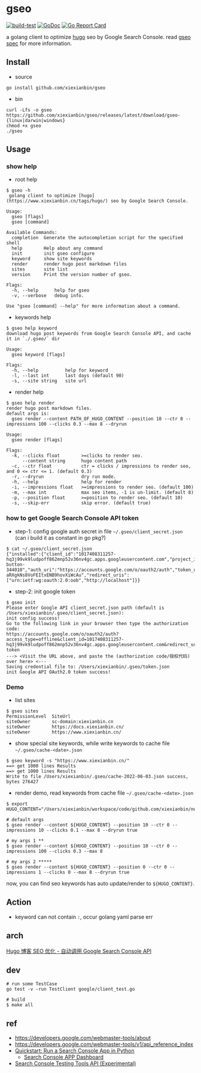 # gseo

[![build-test](https://github.com/xiexianbin/gseo/actions/workflows/workflow.yaml/badge.svg)](https://github.com/xiexianbin/gseo/actions/workflows/workflow.yaml)
[![GoDoc](https://godoc.org/github.com/xiexianbin/gseo?status.svg)](https://pkg.go.dev/github.com/xiexianbin/gseo)
[![Go Report Card](https://goreportcard.com/badge/github.com/xiexianbin/go-actions-demo)](https://goreportcard.com/report/github.com/xiexianbin/go-actions-demo)

a golang client to optimize [hugo](https://www.xiexianbin.cn/tags/hugo/) seo by Google Search Console. read [gseo spec](./docs/specification.md) for more information.

## Install

- source

```
go install github.com/xiexianbin/gseo
```

- bin

```
curl -Lfs -o gseo https://github.com/xiexianbin/gseo/releases/latest/download/gseo-{linux|darwin|windows}
chmod +x gseo
./gseo
```

## Usage

### show help

- root help

```
$ gseo -h
 golang client to optimize [hugo](https://www.xiexianbin.cn/tags/hugo/) seo by Google Search Console.

Usage:
  gseo [flags]
  gseo [command]

Available Commands:
  completion  Generate the autocompletion script for the specified shell
  help        Help about any command
  init        init gseo configure
  keyword     show site keywords
  render      render hugo post markdown files
  sites       site list
  version     Print the version number of gseo.

Flags:
  -h, --help      help for gseo
  -v, --verbose   debug info.

Use "gseo [command] --help" for more information about a command.
```

- keywords help


```
$ gseo help keyword
download hugo post keywords from Google Search Console API, and cache it in `./.gseo/` dir

Usage:
  gseo keyword [flags]

Flags:
  -h, --help          help for keyword
  -l, --last int      last days (default 90)
  -s, --site string   site url
```

- render help

```
$ gseo help render
render hugo post markdown files.
default args is:
  gseo render --content PATH_OF_HUGO_CONTENT --position 10 --ctr 0 --impressions 100 --clicks 0.3 --max 8 --dryrun

Usage:
  gseo render [flags]

Flags:
  -k, --clicks float        >=clicks to render seo.
      --content string      hugo content path
  -c, --ctr float           ctr = clicks / impressions to render seo, and 0 <= ctr <= 1. (default 0.3)
  -r, --dryrun              dry run mode.
  -h, --help                help for render
  -i, --impressions float   >=impressions to render seo. (default 100)
  -m, --max int             max seo items, -1 is un-limit. (default 8)
  -p, --position float      >=position to render seo. (default 10)
  -s, --skip-err            skip error. (default true)
```

### how to get Google Search Console API token

- step-1: config google auth secret in file `~/.gseo/client_secret.json` (can i build it as constant in go pkg?)

```
$ cat ~/.gseo/client_secret.json
{"installed":{"client_id":"1017408311257-hq3j99vk9ludpoff862mnp52v36nv4gc.apps.googleusercontent.com","project_id":"adept-button-344010","auth_uri":"https://accounts.google.com/o/oauth2/auth","token_uri":"https://oauth2.googleapis.com/token","auth_provider_x509_cert_url":"https://www.googleapis.com/oauth2/v1/certs","client_secret":"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","redirect_uris":["urn:ietf:wg:oauth:2.0:oob","http://localhost"]}}
```

- step-2: init google token

```
$ gseo init
Please enter Google API client_secret.json path (default is /Users/xiexianbin/.gseo/client_secret.json):
init config success!
Go to the following link in your browser then type the authorization code:
https://accounts.google.com/o/oauth2/auth?access_type=offline&client_id=1017408311257-hq3j99vk9ludpoff862mnp52v36nv4gc.apps.googleusercontent.com&redirect_uri=urn%3Aietf%3Awg%3Aoauth%3A2.0%3Aoob&response_type=code&scope=https%3A%2F%2Fwww.googleapis.com%2Fauth%2Fwebmasters.readonly&state=state-token
---> <Visit the URL above, and paste the (authorization code/授权代码) over here> <---
Saving credential file to: /Users/xiexianbin/.gseo/token.json
init Google API OAuth2.0 token success!
```

### Demo

- list sites

```
$ gseo sites
PermissionLevel  SiteUrl
siteOwner        sc-domain:xiexianbin.cn
siteOwner        https://docs.xiexianbin.cn/
siteOwner        https://www.xiexianbin.cn/
```

- show special site keywords, while write keywords to cache file `~/.gseo/cache-<date>.json`

```
$ gseo keyword -s "https://www.xiexianbin.cn/"
==> get 1000 lines Results
==> get 1000 lines Results
Write to file /Users/xiexianbin/.gseo/cache-2022-06-03.json success, bytes 276427
```

- render demo, read keywords from cache file `~/.gseo/cache-<date>.json`

```
$ export HUGO_CONTENT="/Users/xiexianbin/workspace/code/github.com/xiexianbin/note.seo/content"

# default args
$ gseo render --content ${HUGO_CONTENT} --position 10 --ctr 0 --impressions 10 --clicks 0.1 --max 8 --dryrun true

# my args 1 **
$ gseo render --content ${HUGO_CONTENT} --position 10 --ctr 0 --impressions 100 --clicks 0.3 --max 8

# my args 2 *****
$ gseo render --content ${HUGO_CONTENT} --position 0 --ctr 0 --impressions 1 --clicks 0 --max 8 --dryrun true
```

now, you can find seo keywords has auto update/render to `${HUGO_CONTENT}`.

## Action

- keyword can not contain `:`, occur golang yaml parse err

## arch

[Hugo 博客 SEO 优化 - 自动调用 Google Search Console API](https://www.xiexianbin.cn/open-sources/google-search-console-render-hugo-post/index.html)

## dev

```
# run some TestCase
go test -v -run TestClient google/client_test.go

# build
$ make all
```

## ref

- https://developers.google.com/webmaster-tools/about
- https://developers.google.com/webmaster-tools/v1/api_reference_index
- [Quickstart: Run a Search Console App in Python](https://developers.google.com/webmaster-tools/v1/quickstart/quickstart-python)
  - [Search Console APP Dashboard](https://console.cloud.google.com/apis/api/cloudsearch.googleapis.com/overview)
- [Search Console Testing Tools API (Experimental)](https://developers.google.com/webmaster-tools/search-console-api)

